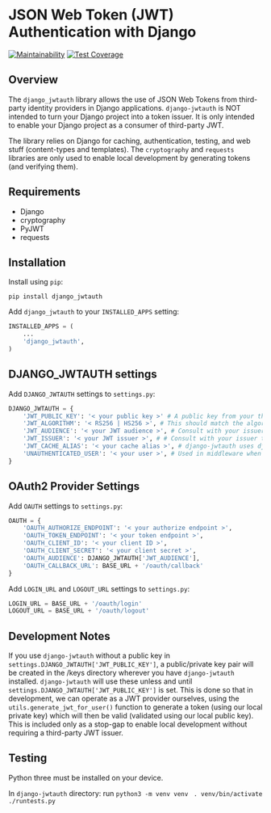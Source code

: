 # JSON Web Token (JWT) Authentication with Django

[![Maintainability](https://api.codeclimate.com/v1/badges/93c2ec4567dd362cd9eb/maintainability)](https://codeclimate.com/github/Vacasa/django-jwtauth/maintainability)
[![Test Coverage](https://api.codeclimate.com/v1/badges/93c2ec4567dd362cd9eb/test_coverage)](https://codeclimate.com/github/Vacasa/django-jwtauth/test_coverage)

## Overview

The `django_jwtauth` library allows the use of JSON Web Tokens from third-party identity providers in Django applications. `django-jwtauth` is NOT intended to
turn your Django project into a token issuer. It is only intended to enable your Django project as a consumer of third-party JWT.

The library relies on Django for caching, authentication, testing, and web stuff (content-types and templates). The `cryptography` and `requests` libraries
are only used to enable local development by generating tokens (and verifying them).


## Requirements

- Django
- cryptography
- PyJWT
- requests

## Installation

Install using `pip`:

`pip install django_jwtauth`

Add `django_jwtauth` to your `INSTALLED_APPS` setting:

```python
INSTALLED_APPS = (
    ...
    'django_jwtauth',
)
```

## DJANGO_JWTAUTH settings

Add `DJANGO_JWTAUTH` settings to `settings.py`:

```python
DJANGO_JWTAUTH = {
    'JWT_PUBLIC_KEY': '< your public key >' # A public key from your third-party JWT issuer
    'JWT_ALGORITHM': '< RS256 | HS256 >', # This should match the algorithm used by the JWT issuer
    'JWT_AUDIENCE': '< your JWT audience >', # Consult with your issuer to determine how they set this claim
    'JWT_ISSUER': '< your JWT issuer >', # # Consult with your issuer to determine how they set this claim
    'JWT_CACHE_ALIAS': '< your cache alias >', # django-jwtauth uses django caching by default. Use this setting to point to the appropriate cache alias
    'UNAUTHENTICATED_USER': '< your user >', # Used in middleware when the request doesn't have a local user that we can find.
}
```

## OAuth2 Provider Settings

Add `OAUTH` settings to `settings.py`:

```python
OAUTH = {
    'OAUTH_AUTHORIZE_ENDPOINT': '< your authorize endpoint >',
    'OAUTH_TOKEN_ENDPOINT': '< your token endpoint >',
    'OAUTH_CLIENT_ID': '< your client ID >',
    'OAUTH_CLIENT_SECRET': '< your client secret >',
    'OAUTH_AUDIENCE': DJANGO_JWTAUTH['JWT_AUDIENCE'],
    'OAUTH_CALLBACK_URL': BASE_URL + '/oauth/callback'
}
```

Add `LOGIN_URL` and `LOGOUT_URL` settings to `settings.py`:

```python
LOGIN_URL = BASE_URL + '/oauth/login'
LOGOUT_URL = BASE_URL + '/oauth/logout'
```

## Development Notes

If you use `django-jwtauth` without a public key in `settings.DJANGO_JWTAUTH['JWT_PUBLIC_KEY']`, a public/private key pair will be created in the /keys directory
wherever you have `django-jwtauth` installed. `django-jwtauth` will use these unless and until `settings.DJANGO_JWTAUTH['JWT_PUBLIC_KEY']` is set. This is
done so that in development, we can operate as a JWT provider ourselves, using the `utils.generate_jwt_for_user()` function to generate a token (using our
local private key) which will then be valid (validated using our local public key). This is included only as a stop-gap to enable local development without
requiring a third-party JWT issuer.

## Testing
Python three must be installed on your device.

In `django-jwtauth` directory:
    run `python3 -m venv venv`
    ` . venv/bin/activate`
    ` ./runtests.py`
    
